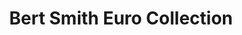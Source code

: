 ---
title: "Bert Smith Euro Collection"
url: /saint-petersburg/bert-smith-euro-collection/
shop: car
---